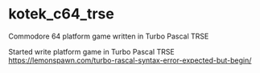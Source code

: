 # kotek_c64_trse
Commodore 64 platform game written in Turbo Pascal TRSE

Started write platform game in Turbo Pascal TRSE
https://lemonspawn.com/turbo-rascal-syntax-error-expected-but-begin/
